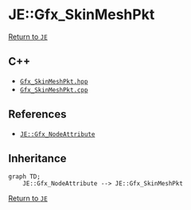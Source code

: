 # JE::Gfx_SkinMeshPkt

[Return to `JE`](/docs/je.md)

## C++

- [`Gfx_SkinMeshPkt.hpp`](/src/je/Gfx_SkinMeshPkt.hpp)
- [`Gfx_SkinMeshPkt.cpp`](/src/je/Gfx_SkinMeshPkt.cpp)

## References

- [`JE::Gfx_NodeAttribute`](/docs/je/Gfx_NodeAttribute.md)

## Inheritance

```mermaid
graph TD;
    JE::Gfx_NodeAttribute --> JE::Gfx_SkinMeshPkt
```

[Return to `JE`](/docs/je.md)